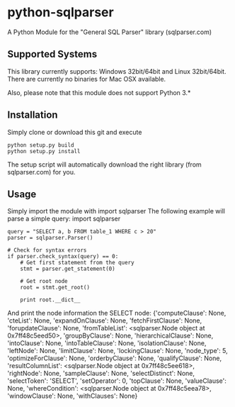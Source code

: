 python-sqlparser
================

A Python Module for the "General SQL Parser" library (sqlparser.com)

Supported Systems
-----------------
This library currently supports: Windows 32bit/64bit and Linux 32bit/64bit. 
There are currently no binaries for Mac OSX available.

Also, please note that this module does not support Python 3.*

Installation
------------
Simply clone or download this git and execute

	python setup.py build
	python setup.py install

The setup script will automatically download the right library (from sqlparser.com) for you.

Usage
-----
Simply import the module with
	import sqlparser
The following example will parse a simple query:
	import sqlparser

	query = "SELECT a, b FROM table_1 WHERE c > 20"
	parser = sqlparser.Parser()

	# Check for syntax errors
	if parser.check_syntax(query) == 0:
		# Get first statement from the query
		stmt = parser.get_statement(0)

		# Get root node
		root = stmt.get_root()

		print root.__dict__

And print the node information the SELECT node:
	{'computeClause': None,
	 'cteList': None,
	 'expandOnClause': None,
	 'fetchFirstClause': None,
	 'forupdateClause': None,
	 'fromTableList': <sqlparser.Node object at 0x7ff48c5eed50>,
	 'groupByClause': None,
	 'hierarchicalClause': None,
	 'intoClause': None,
	 'intoTableClause': None,
	 'isolationClause': None,
	 'leftNode': None,
	 'limitClause': None,
	 'lockingClause': None,
	 'node_type': 5,
	 'optimizeForClause': None,
	 'orderbyClause': None,
	 'qualifyClause': None,
	 'resultColumnList': <sqlparser.Node object at 0x7ff48c5ee618>,
	 'rightNode': None,
	 'sampleClause': None,
	 'selectDistinct': None,
	 'selectToken': 'SELECT',
	 'setOperator': 0,
	 'topClause': None,
	 'valueClause': None,
	 'whereCondition': <sqlparser.Node object at 0x7ff48c5eea78>,
	 'windowClause': None,
	 'withClauses': None}